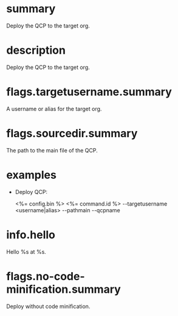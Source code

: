 # summary

Deploy the QCP to the target org.

# description

Deploy the QCP to the target org.

# flags.targetusername.summary

A username or alias for the target org.

# flags.sourcedir.summary

The path to the main file of the QCP.

# examples

- Deploy QCP:

  <%= config.bin %> <%= command.id %> --targetusername <username|alias> --pathmain <path> --qcpname <name>

# info.hello

Hello %s at %s.

# flags.no-code-minification.summary

Deploy without code minification.
